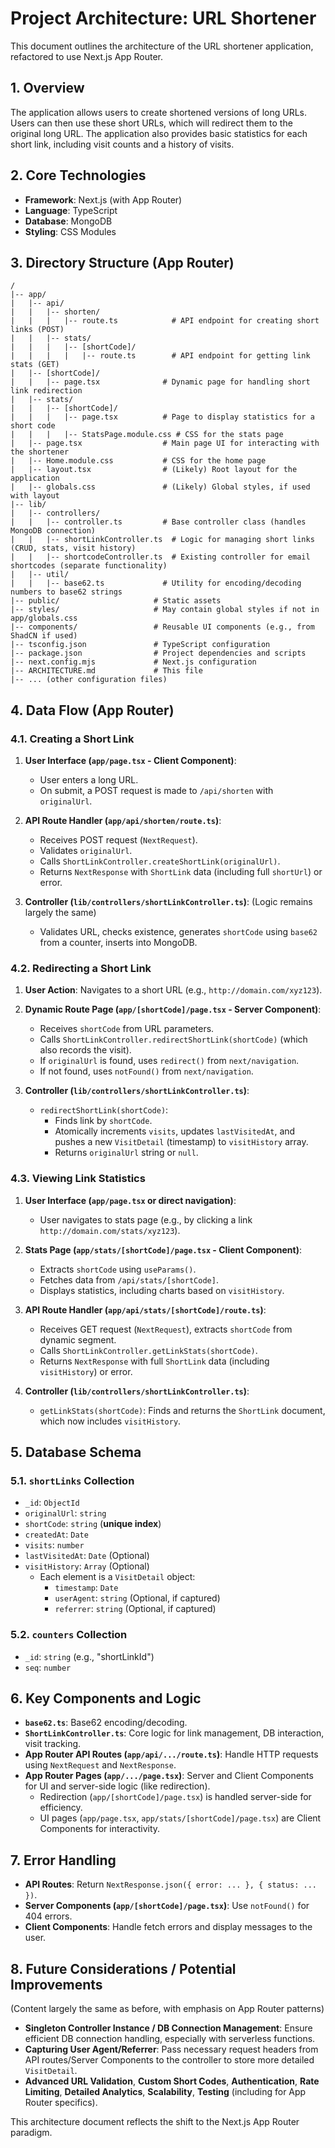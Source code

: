 # Project Architecture: URL Shortener

This document outlines the architecture of the URL shortener application, refactored to use Next.js App Router.

## 1. Overview

The application allows users to create shortened versions of long URLs. Users can then use these short URLs, which will redirect them to the original long URL. The application also provides basic statistics for each short link, including visit counts and a history of visits.

## 2. Core Technologies

- **Framework**: Next.js (with App Router)
- **Language**: TypeScript
- **Database**: MongoDB
- **Styling**: CSS Modules

## 3. Directory Structure (App Router)

```
/
|-- app/
|   |-- api/
|   |   |-- shorten/
|   |   |   |-- route.ts            # API endpoint for creating short links (POST)
|   |   |-- stats/
|   |   |   |-- [shortCode]/
|   |   |   |   |-- route.ts        # API endpoint for getting link stats (GET)
|   |-- [shortCode]/
|   |   |-- page.tsx              # Dynamic page for handling short link redirection
|   |-- stats/
|   |   |-- [shortCode]/
|   |   |   |-- page.tsx          # Page to display statistics for a short code
|   |   |   |-- StatsPage.module.css # CSS for the stats page
|   |-- page.tsx                  # Main page UI for interacting with the shortener
|   |-- Home.module.css           # CSS for the home page
|   |-- layout.tsx                # (Likely) Root layout for the application
|   |-- globals.css               # (Likely) Global styles, if used with layout
|-- lib/
|   |-- controllers/
|   |   |-- controller.ts         # Base controller class (handles MongoDB connection)
|   |   |-- shortLinkController.ts  # Logic for managing short links (CRUD, stats, visit history)
|   |   |-- shortcodeController.ts  # Existing controller for email shortcodes (separate functionality)
|   |-- util/
|   |   |-- base62.ts             # Utility for encoding/decoding numbers to base62 strings
|-- public/                     # Static assets
|-- styles/                     # May contain global styles if not in app/globals.css
|-- components/                 # Reusable UI components (e.g., from ShadCN if used)
|-- tsconfig.json               # TypeScript configuration
|-- package.json                # Project dependencies and scripts
|-- next.config.mjs             # Next.js configuration
|-- ARCHITECTURE.md             # This file
|-- ... (other configuration files)
```

## 4. Data Flow (App Router)

### 4.1. Creating a Short Link

1.  **User Interface (`app/page.tsx` - Client Component)**:
    *   User enters a long URL.
    *   On submit, a POST request is made to `/api/shorten` with `originalUrl`.

2.  **API Route Handler (`app/api/shorten/route.ts`)**:
    *   Receives POST request (`NextRequest`).
    *   Validates `originalUrl`.
    *   Calls `ShortLinkController.createShortLink(originalUrl)`.
    *   Returns `NextResponse` with `ShortLink` data (including full `shortUrl`) or error.

3.  **Controller (`lib/controllers/shortLinkController.ts`)**: (Logic remains largely the same)
    *   Validates URL, checks existence, generates `shortCode` using `base62` from a counter, inserts into MongoDB.

### 4.2. Redirecting a Short Link

1.  **User Action**: Navigates to a short URL (e.g., `http://domain.com/xyz123`).

2.  **Dynamic Route Page (`app/[shortCode]/page.tsx` - Server Component)**:
    *   Receives `shortCode` from URL parameters.
    *   Calls `ShortLinkController.redirectShortLink(shortCode)` (which also records the visit).
    *   If `originalUrl` is found, uses `redirect()` from `next/navigation`.
    *   If not found, uses `notFound()` from `next/navigation`.

3.  **Controller (`lib/controllers/shortLinkController.ts`)**:
    *   `redirectShortLink(shortCode)`:
        *   Finds link by `shortCode`.
        *   Atomically increments `visits`, updates `lastVisitedAt`, and pushes a new `VisitDetail` (timestamp) to `visitHistory` array.
        *   Returns `originalUrl` string or `null`.

### 4.3. Viewing Link Statistics

1.  **User Interface (`app/page.tsx` or direct navigation)**:
    *   User navigates to stats page (e.g., by clicking a link `http://domain.com/stats/xyz123`).

2.  **Stats Page (`app/stats/[shortCode]/page.tsx` - Client Component)**:
    *   Extracts `shortCode` using `useParams()`.
    *   Fetches data from `/api/stats/[shortCode]`.
    *   Displays statistics, including charts based on `visitHistory`.

3.  **API Route Handler (`app/api/stats/[shortCode]/route.ts`)**:
    *   Receives GET request (`NextRequest`), extracts `shortCode` from dynamic segment.
    *   Calls `ShortLinkController.getLinkStats(shortCode)`.
    *   Returns `NextResponse` with full `ShortLink` data (including `visitHistory`) or error.

4.  **Controller (`lib/controllers/shortLinkController.ts`)**:
    *   `getLinkStats(shortCode)`: Finds and returns the `ShortLink` document, which now includes `visitHistory`.

## 5. Database Schema

### 5.1. `shortLinks` Collection

-   `_id`: `ObjectId`
-   `originalUrl`: `string`
-   `shortCode`: `string` (**unique index**)
-   `createdAt`: `Date`
-   `visits`: `number`
-   `lastVisitedAt`: `Date` (Optional)
-   `visitHistory`: `Array` (Optional)
    -   Each element is a `VisitDetail` object:
        -   `timestamp`: `Date`
        -   `userAgent`: `string` (Optional, if captured)
        -   `referrer`: `string` (Optional, if captured)

### 5.2. `counters` Collection

-   `_id`: `string` (e.g., "shortLinkId")
-   `seq`: `number`

## 6. Key Components and Logic

-   **`base62.ts`**: Base62 encoding/decoding.
-   **`ShortLinkController.ts`**: Core logic for link management, DB interaction, visit tracking.
-   **App Router API Routes (`app/api/.../route.ts`)**: Handle HTTP requests using `NextRequest` and `NextResponse`.
-   **App Router Pages (`app/.../page.tsx`)**: Server and Client Components for UI and server-side logic (like redirection).
    - Redirection (`app/[shortCode]/page.tsx`) is handled server-side for efficiency.
    - UI pages (`app/page.tsx`, `app/stats/[shortCode]/page.tsx`) are Client Components for interactivity.

## 7. Error Handling

-   **API Routes**: Return `NextResponse.json({ error: ... }, { status: ... })`.
-   **Server Components (`app/[shortCode]/page.tsx`)**: Use `notFound()` for 404 errors.
-   **Client Components**: Handle fetch errors and display messages to the user.

## 8. Future Considerations / Potential Improvements

(Content largely the same as before, with emphasis on App Router patterns)
-   **Singleton Controller Instance / DB Connection Management**: Ensure efficient DB connection handling, especially with serverless functions.
-   **Capturing User Agent/Referrer**: Pass necessary request headers from API routes/Server Components to the controller to store more detailed `VisitDetail`.
-   **Advanced URL Validation**, **Custom Short Codes**, **Authentication**, **Rate Limiting**, **Detailed Analytics**, **Scalability**, **Testing** (including for App Router specifics).

This architecture document reflects the shift to the Next.js App Router paradigm. 